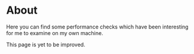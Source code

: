 # About
Here you can find some performance checks which have been interesting for me to examine on my own machine.

This page is yet to be improved.